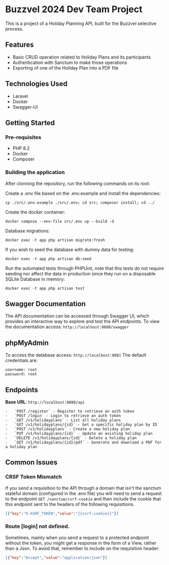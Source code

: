 # Buzzvel 2024 Dev Team Project

This is a project of a Holiday Planning API, built for the Buzzvel selective process.

## Features

- Basic CRUD operation related to Holiday Plans and its participants
- Authentication with Sanctum to make those operations
- Exporting of one of the Holiday Plan into a PDF file

## Technologies Used

- Laravel
- Docker
- Swagger-UI

## Getting Started

### Pre-requisites

- PHP 8.2
- Docker
- Composer

### Building the application

After clonning the repository, run the following commands on its root:

Create a .env file based on the .env.example and install the dependencies:
```
cp ./src/.env.example ./src/.env; cd src; composer install; cd ../
```

Create the docker container:
```
docker compose --env-file src/.env up --build -d
```

Database migrations:
```
docker exec -t app php artisan migrate:fresh
```

If you wish to seed the database with dummy data for testing:
```
docker exec -t app php artisan db:seed
```

Run the automated tests through PHPUnit, note that this tests do not require seeding nor affect the data in production since they run on a disposable SQLite Database in memory:
```
docker exec -t app php artisan test
```
 
## Swagger Documentation

The API documentation can be accessed through Swagger UI, which provides an interactive way to explore and test the API endpoints. To view the documentation access: `http://localhost:8080/swagger`

## phpMyAdmin
To access the database access: `http://localhost:8081`
The default credentials are:
```
username: root
password: root
```

## **Endpoints**
 **Base URL**: `http://localhost:8080/api`
 
    -   `POST /register` - Register to retrieve an auth token
    -   `POST /login` - Login to retrieve an auth token
    -   `GET /v1/holidayplans` - List all holiday plans
    -   `GET /v1/holidayplans/{id}` - Get a specific holiday plan by ID
    -   `POST /v1/holidayplans` - Create a new holiday plan
    -   `PUT /v1/holidayplans/{id}` - Update an existing holiday plan
    -   `DELETE /v1/holidayplans/{id}` - Delete a holiday plan
    -   `GET /v1/holidayplans/{id}/pdf` - Generate and download a PDF for a holiday plan

## Common Issues

### CRSF Token Mismatch
If you send a requisition to the API through a domain that isn't the sanctum stateful domain (configured in the .env file) you will need to send a request to the endpoint `GET /sanctum/csrf-cookie` and then include the cookie that this endpoint sent to the headers of the following requisitions. 
```json
[{"key":"X-XSRF_TOKEN","value":"{{xsrf-cookie}}"}]
```

### Route [login] not defined.
Sometimes, mainly when you send a request to a protected endpoint without the token, you might get a response in the form of a View, rather than a Json. To avoid that, remember to include on the requisition header:
```json
[{"key":"Accept","value":"application/json"}]
```